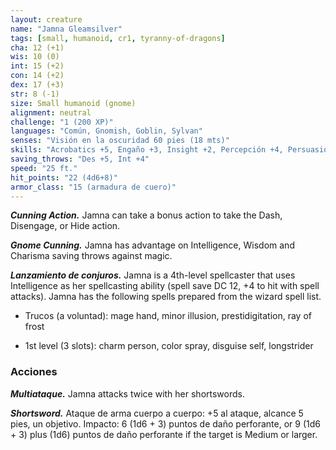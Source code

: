 ```yaml
---
layout: creature
name: "Jamna Gleamsilver"
tags: [small, humanoid, cr1, tyranny-of-dragons]
cha: 12 (+1)
wis: 10 (0)
int: 15 (+2)
con: 14 (+2)
dex: 17 (+3)
str: 8 (-1)
size: Small humanoid (gnome)
alignment: neutral
challenge: "1 (200 XP)"
languages: "Común, Gnomish, Goblin, Sylvan"
senses: "Visión en la oscuridad 60 pies (18 mts)"
skills: "Acrobatics +5, Engaño +3, Insight +2, Percepción +4, Persuasion +3, Sigilo +7"
saving_throws: "Des +5, Int +4"
speed: "25 ft."
hit_points: "22 (4d6+8)"
armor_class: "15 (armadura de cuero)"
---
```


***Cunning Action.*** Jamna can take a bonus action to take the Dash, Disengage, or Hide action.

***Gnome Cunning.*** Jamna has advantage on Intelligence, Wisdom and Charisma saving throws against magic.

***Lanzamiento de conjuros.*** Jamna is a 4th-level spellcaster that uses Intelligence as her spellcasting ability (spell save DC 12, +4 to hit with spell attacks). Jamna has the following spells prepared from the wizard spell list.

* Trucos (a voluntad): mage hand, minor illusion, prestidigitation, ray of frost

* 1st level (3 slots): charm person, color spray, disguise self, longstrider

### Acciones

***Multiataque.*** Jamna attacks twice with her shortswords.

***Shortsword.*** Ataque de arma cuerpo a cuerpo: +5 al ataque, alcance 5 pies, un objetivo. Impacto: 6 (1d6 + 3) puntos de daño perforante, or 9 (1d6 + 3) plus (1d6) puntos de daño perforante if the target is Medium or larger.